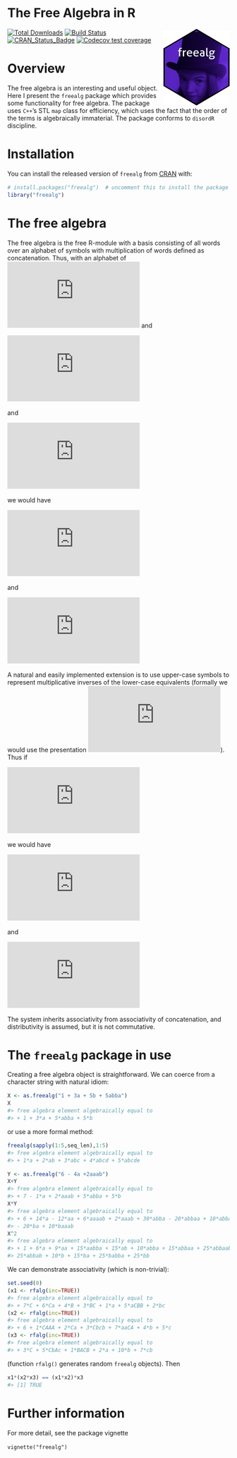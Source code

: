 The Free Algebra in R
================

<!-- README.md is generated from README.Rmd. Please edit that file -->

<img src="man/figures/freealg.png" width = "150" align="right" />

<!-- badges: start -->

[![Total
Downloads](https://cranlogs.r-pkg.org/badges/grand-total/freealg)](https://CRAN.R-project.org/package=freealg)
[![Build
Status](https://travis-ci.org/RobinHankin/freealg.svg?branch=master)](https://travis-ci.org/RobinHankin/freealg)
[![CRAN_Status_Badge](https://www.r-pkg.org/badges/version/freealg)](https://cran.r-project.org/package=freealg)
[![Codecov test
coverage](https://codecov.io/gh/RobinHankin/freealg/branch/master/graph/badge.svg)](https://codecov.io/gh/RobinHankin/freealg/branch/master)
<!-- badges: end -->

# Overview

The free algebra is an interesting and useful object. Here I present the
`freealg` package which provides some functionality for free algebra.
The package uses `C++`’s STL `map` class for efficiency, which uses the
fact that the order of the terms is algebraically immaterial. The
package conforms to `disordR` discipline.

# Installation

You can install the released version of `freealg` from
[CRAN](https://CRAN.R-project.org) with:

``` r
# install.packages("freealg")  # uncomment this to install the package
library("freealg")
```

# The free algebra

The free algebra is the free R-module with a basis consisting of all
words over an alphabet of symbols with multiplication of words defined
as concatenation. Thus, with an alphabet of
![\\{x,y,z\\}](https://latex.codecogs.com/png.latex?%5C%7Bx%2Cy%2Cz%5C%7D "\{x,y,z\}")
and

![A=\alpha x^2yx + \beta zy](https://latex.codecogs.com/png.latex?A%3D%5Calpha%20x%5E2yx%20%2B%20%5Cbeta%20zy "A=\alpha x^2yx + \beta zy")

and

![B=\gamma z + \delta y^4](https://latex.codecogs.com/png.latex?B%3D%5Cgamma%20z%20%2B%20%5Cdelta%20y%5E4 "B=\gamma z + \delta y^4")

we would have

![AB=\left(\alpha x^2yx+\beta zy\right)\left(\gamma z+\delta y^4\right)=\alpha\gamma x^2yxz+\alpha\delta x^2yxy^4+\beta\gamma zyz+\beta\delta zy^5](https://latex.codecogs.com/png.latex?AB%3D%5Cleft%28%5Calpha%20x%5E2yx%2B%5Cbeta%20zy%5Cright%29%5Cleft%28%5Cgamma%20z%2B%5Cdelta%20y%5E4%5Cright%29%3D%5Calpha%5Cgamma%20x%5E2yxz%2B%5Calpha%5Cdelta%20x%5E2yxy%5E4%2B%5Cbeta%5Cgamma%20zyz%2B%5Cbeta%5Cdelta%20zy%5E5 "AB=\left(\alpha x^2yx+\beta zy\right)\left(\gamma z+\delta y^4\right)=\alpha\gamma x^2yxz+\alpha\delta x^2yxy^4+\beta\gamma zyz+\beta\delta zy^5")

and

![BA=\left(\gamma z+\delta y^4\right)\left(\alpha x^2yx+\beta zy\right)=\alpha\gamma zx^2yx + \alpha\delta y^4 x^2yx + \beta\gamma z^2y + \beta\delta y^4zy.](https://latex.codecogs.com/png.latex?BA%3D%5Cleft%28%5Cgamma%20z%2B%5Cdelta%20y%5E4%5Cright%29%5Cleft%28%5Calpha%20x%5E2yx%2B%5Cbeta%20zy%5Cright%29%3D%5Calpha%5Cgamma%20zx%5E2yx%20%2B%20%5Calpha%5Cdelta%20y%5E4%20x%5E2yx%20%2B%20%5Cbeta%5Cgamma%20z%5E2y%20%2B%20%5Cbeta%5Cdelta%20y%5E4zy. "BA=\left(\gamma z+\delta y^4\right)\left(\alpha x^2yx+\beta zy\right)=\alpha\gamma zx^2yx + \alpha\delta y^4 x^2yx + \beta\gamma z^2y + \beta\delta y^4zy.")

A natural and easily implemented extension is to use upper-case symbols
to represent multiplicative inverses of the lower-case equivalents
(formally we would use the presentation
![xX=1](https://latex.codecogs.com/png.latex?xX%3D1 "xX=1")). Thus if

![C=\epsilon\left(x^{-1}\right)^2=\epsilon X^2](https://latex.codecogs.com/png.latex?C%3D%5Cepsilon%5Cleft%28x%5E%7B-1%7D%5Cright%29%5E2%3D%5Cepsilon%20X%5E2 "C=\epsilon\left(x^{-1}\right)^2=\epsilon X^2")

we would have

![AC=\left(\alpha x^2yx+\beta zy\right)\epsilon X^2=
\alpha\epsilon x^2yX + \beta\epsilon zyX^2](https://latex.codecogs.com/png.latex?AC%3D%5Cleft%28%5Calpha%20x%5E2yx%2B%5Cbeta%20zy%5Cright%29%5Cepsilon%20X%5E2%3D%0A%5Calpha%5Cepsilon%20x%5E2yX%20%2B%20%5Cbeta%5Cepsilon%20zyX%5E2 "AC=\left(\alpha x^2yx+\beta zy\right)\epsilon X^2=
\alpha\epsilon x^2yX + \beta\epsilon zyX^2")

and

![CA=\epsilon X^2\left(\alpha x^2yx+\beta zy\right)=
\alpha\epsilon yx + \beta\epsilon X^2zy.](https://latex.codecogs.com/png.latex?CA%3D%5Cepsilon%20X%5E2%5Cleft%28%5Calpha%20x%5E2yx%2B%5Cbeta%20zy%5Cright%29%3D%0A%5Calpha%5Cepsilon%20yx%20%2B%20%5Cbeta%5Cepsilon%20X%5E2zy. "CA=\epsilon X^2\left(\alpha x^2yx+\beta zy\right)=
\alpha\epsilon yx + \beta\epsilon X^2zy.")

The system inherits associativity from associativity of concatenation,
and distributivity is assumed, but it is not commutative.

# The `freealg` package in use

Creating a free algebra object is straightforward. We can coerce from a
character string with natural idiom:

``` r
X <- as.freealg("1 + 3a + 5b + 5abba")
X
#> free algebra element algebraically equal to
#> + 1 + 3*a + 5*abba + 5*b
```

or use a more formal method:

``` r
freealg(sapply(1:5,seq_len),1:5)
#> free algebra element algebraically equal to
#> + 1*a + 2*ab + 3*abc + 4*abcd + 5*abcde
```

``` r
Y <- as.freealg("6 - 4a +2aaab")
X+Y
#> free algebra element algebraically equal to
#> + 7 - 1*a + 2*aaab + 5*abba + 5*b
X*Y
#> free algebra element algebraically equal to
#> + 6 + 14*a - 12*aa + 6*aaaab + 2*aaab + 30*abba - 20*abbaa + 10*abbaaaab + 30*b
#> - 20*ba + 10*baaab
X^2
#> free algebra element algebraically equal to
#> + 1 + 6*a + 9*aa + 15*aabba + 15*ab + 10*abba + 15*abbaa + 25*abbaabba +
#> 25*abbab + 10*b + 15*ba + 25*babba + 25*bb
```

We can demonstrate associativity (which is non-trivial):

``` r
set.seed(0)
(x1 <- rfalg(inc=TRUE))
#> free algebra element algebraically equal to
#> + 7*C + 6*Ca + 4*B + 3*BC + 1*a + 5*aCBB + 2*bc
(x2 <- rfalg(inc=TRUE))
#> free algebra element algebraically equal to
#> + 6 + 1*CAAA + 2*Ca + 3*Cbcb + 7*aaCA + 4*b + 5*c
(x3 <- rfalg(inc=TRUE))
#> free algebra element algebraically equal to
#> + 3*C + 5*CbAc + 1*BACB + 2*a + 10*b + 7*cb
```

(function `rfalg()` generates random `freealg` objects). Then

``` r
x1*(x2*x3) == (x1*x2)*x3
#> [1] TRUE
```

# Further information

For more detail, see the package vignette

`vignette("freealg")`
